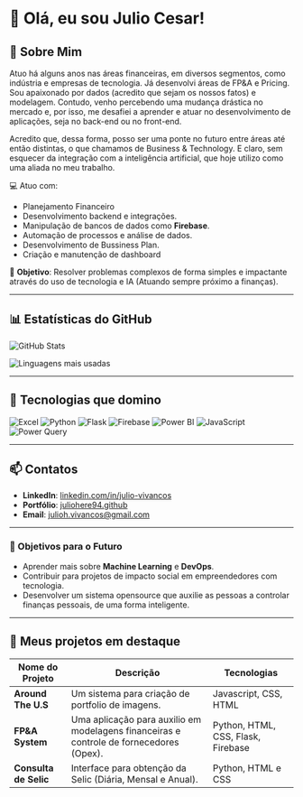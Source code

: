 # 👋 Olá, eu sou Julio Cesar!

## 🌟 Sobre Mim

Atuo há alguns anos nas áreas financeiras, em diversos segmentos, como indústria e empresas de tecnologia. Já desenvolvi áreas de FP&A e Pricing. Sou apaixonado por dados (acredito que sejam os nossos fatos) e modelagem. Contudo, venho percebendo uma mudança drástica no mercado e, por isso, me desafiei a aprender e atuar no desenvolvimento de aplicações, seja no back-end ou no front-end.

Acredito que, dessa forma, posso ser uma ponte no futuro entre áreas até então distintas, o que chamamos de Business & Technology. E claro, sem esquecer da integração com a inteligência artificial, que hoje utilizo como uma aliada no meu trabalho.

💻 Atuo com:
- Planejamento Financeiro
- Desenvolvimento backend e integrações.
- Manipulação de bancos de dados como **Firebase**.
- Automação de processos e análise de dados.
- Desenvolvimento de Bussiness Plan.
- Criação e manutenção de dashboard

🎯 **Objetivo**: Resolver problemas complexos de forma simples e impactante através do uso de tecnologia e IA (Atuando sempre próximo a finanças).

---

## 📊 Estatísticas do GitHub

![GitHub Stats](https://github-readme-stats.vercel.app/api?username=JulioHere94&show_icons=true&theme=radical)

![Linguagens mais usadas](https://github-readme-stats.vercel.app/api/top-langs/?username=JulioHere94&layout=compact&theme=radical)

---

## 🌱 Tecnologias que domino

<div>
  <img src="https://img.shields.io/badge/Excel-217346?style=for-the-badge&logo=microsoft-excel&logoColor=white" alt="Excel">
  <img src="https://img.shields.io/badge/Python-3776AB?style=for-the-badge&logo=python&logoColor=white" alt="Python">
  <img src="https://img.shields.io/badge/Flask-000000?style=for-the-badge&logo=flask&logoColor=white" alt="Flask">
  <img src="https://img.shields.io/badge/Firebase-FFCA28?style=for-the-badge&logo=firebase&logoColor=black" alt="Firebase">
  <img src="https://img.shields.io/badge/PowerBI-F2C811?style=for-the-badge&logo=power-bi&logoColor=black" alt="Power BI">
  <img src="https://img.shields.io/badge/JavaScript-F7DF1E?style=for-the-badge&logo=javascript&logoColor=black" alt="JavaScript">
  <img src="https://img.shields.io/badge/PowerQuery-0E8A16?style=for-the-badge&logo=power-bi&logoColor=white" alt="Power Query">
</div>

---

## 📫 Contatos

- **LinkedIn**: [linkedin.com/in/julio-vivancos](https://www.linkedin.com/in/julio-vivancos/)
- **Portfólio**: [juliohere94.github](https://juliohere94.github.io/Portfolio_julio/)
- **Email**: julioh.vivancos@gmail.com

---

### 🎯 Objetivos para o Futuro
- Aprender mais sobre **Machine Learning** e **DevOps**.
- Contribuir para projetos de impacto social em empreendedores com tecnologia.
- Desenvolver um sistema opensource que auxilie as pessoas a controlar finanças pessoais, de uma forma inteligente.

---

## 🚀 Meus projetos em destaque

| Nome do Projeto | Descrição | Tecnologias |
|------------------|-----------|-------------|
| **Around The U.S** | Um sistema para criação de portfolio de imagens. | Javascript, CSS, HTML |
| **FP&A System** | Uma aplicação para auxilio em modelagens financeiras e controle de fornecedores (Opex). | Python, HTML, CSS, Flask, Firebase |
| **Consulta de Selic** | Interface para obtenção da Selic (Diária, Mensal e Anual). | Python, HTML e CSS |


